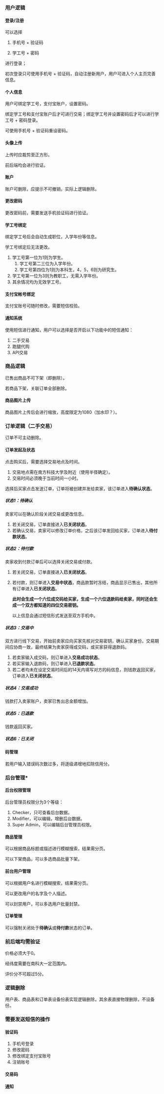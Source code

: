 ### 用户逻辑

#### 登录/注册

可以选择

1. 手机号 + 验证码

2. 学工号 + 密码

进行登录；

初次登录只可使用手机号 + 验证码，自动注册新用户，用户可进入个人主页完善信息。

#### 个人信息

用户可绑定学工号，支付宝账户，设置密码。

绑定学工号和支付宝账户后才可进行交易；绑定学工号并设置密码后才可以进行学工号 + 密码登录。

可使用手机号 + 验证码重设密码。

#### 头像上传

上传时应裁剪至正方形。

前后端均会进行验证。

#### 账户

账户可删除，应提示不可撤销，实际上逻辑删除。

#### 更改密码

更改密码前，需要发送手机验证码进行验证。

#### 学工号绑定

绑定学工号后会自动生成职位，入学年份等信息。

学工号绑定后无法更改。

1. 学工号第一位为1则为学生。
   1. 学工号第二三位为入学年份。
   2. 学工号第四位为1则为本科生，4，5，6则为研究生。
2. 学工号第一位为3则为教职工，无需入学年份。
3. 其余情况均为无效学工号。

#### 支付宝帐号绑定

支付宝账号可随时修改，需要短信校验。

#### 通知系统

使用短信进行通知，用户可以选择是否开启以下功能中的短信通知：

1. 二手交易
2. 跑腿代购
3. API交易



### 商品逻辑

已售出商品不可下架（即删除）。

若商品下架，关联订单全部删除。

#### 商品图片上传

商品图片上传后会进行缩放，高度限定为1080（加水印？）。



### 订单逻辑（二手交易）

订单不可主动删除。

#### 订单发起及状态

点击购买后，需要选择交易地点及时间。

1. 交易地点需在南方科技大学及附近（使用半径确定）。
2. 交易时间必须晚于当前时间一小时。

选择后买家点击发送订单，订单将被创建并发给卖家，该订单进入**待确认状态**。

##### 状态1：待确认

卖家可以在确认阶段关闭交易或更改信息。

1. 若关闭交易，订单直接进入**已关闭状态**。
2. 若确认交易，卖家可以修改订单价格，之后该订单发回给买家，订单进入**待付款状态**。

##### 状态2：待付款

卖家收到付款订单后可以选择关闭交易或付款。

1. 若关闭交易，订单直接进入**已关闭状态**。

2. 若付款，则订单进入**交易中状态**，商品款暂时冻结，商品显示已售出，其他所有订单进入**已关闭状态**。

   **此时会生成一个六位成交码给买家，生成一个六位退款码给卖家，同时还会生成一个双方都知道的四位交易密钥。**
   
   以上信息会通过短信形式发送至双方手机中。

##### 状态3：交易中

双方进行线下交易，开始前卖家应向买家先核对交易密钥，确认买家身份。交易期间应协商一致，最终结果为卖家获得成交码，或买家获得退款码。

1. 若卖家输入成交码，则订单进入**交易成功状态**。
2. 若买家输入退款码，则订单进入**已退款状态**。
3. 若二者均未在设定交易时间后的14天内填写对方的码信息，则钱款返回买家，订单进入**已关闭状态**。

##### 状态4：交易成功

钱款打入卖家账户，卖家已售出总金额增加。

##### 状态5：已退款

钱款返回买家。

##### 状态6：已关闭

#### 码管理

若用户输入错误码次数过多，将逐级递增地扣除信用分。



### 后台管理*

#### 后台权限管理

后台管理员权限分为3个等级：

1. Checker，只可查看后台数据。
2. Modifier，可以编辑，增删后台数据。
3. Super Admin，可以编辑后台管理员权限。

#### 商品管理

可以根据商品标题或描述进行模糊搜索，结果需分页。

可以下架商品，可以多选商品批量下架。

#### 前台用户管理

可以根据用户名进行模糊搜索，结果需分页。

可以更改用户的名字及个人描述。

可以封禁用户，可以多选用户批量封禁。

#### 订单管理

可以强制关闭处于**待确认**或**待付款**状态的订单。



### 前后端均需验证

价格必须大于0。

经纬度需要在南科大一定范围内。

评价分不可超过5分。



### 逻辑删除

用户表、商品表和订单表设备份表实现逻辑删除，其余表直接物理删除，不设备份。



### 需要发送短信的操作

#### 验证码

1. 手机号登录
2. 修改密码
3. 修改绑定支付宝账号
4. 注销账号

#### 交易码

#### 通知
